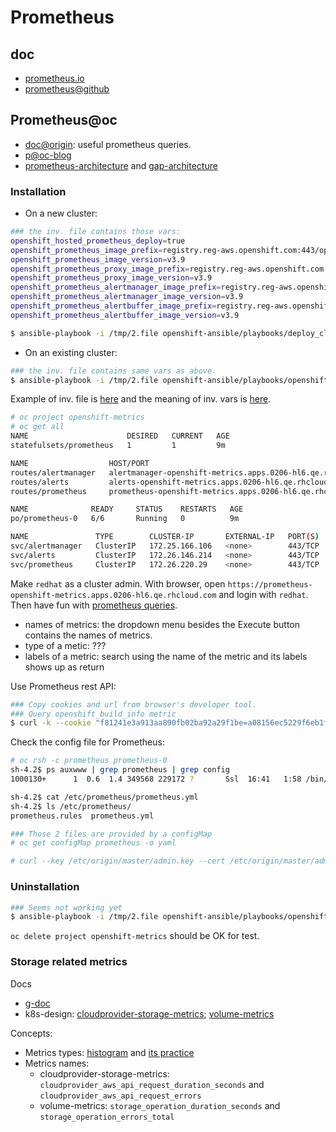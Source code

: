 # Prometheus

## doc

* [prometheus.io](https://prometheus.io/)
* [prometheus@github](https://github.com/prometheus)


## Prometheus@oc

* [doc@origin](https://github.com/openshift/origin/tree/master/examples/prometheus): useful prometheus queries.
* [p@oc-blog](https://blog.openshift.com/tag/prometheus/)
* [prometheus-architecture](https://prometheus.io/docs/introduction/overview/#architecture) and [gap-architecture](https://blog.openshift.com/monitoring-openshift-three-tools/)

### Installation

* On a new cluster:

```sh
### the inv. file contains those vars:
openshift_hosted_prometheus_deploy=true
openshift_prometheus_image_prefix=registry.reg-aws.openshift.com:443/openshift3/
openshift_prometheus_image_version=v3.9
openshift_prometheus_proxy_image_prefix=registry.reg-aws.openshift.com:443/openshift3/
openshift_prometheus_proxy_image_version=v3.9
openshift_prometheus_alertmanager_image_prefix=registry.reg-aws.openshift.com:443/openshift3/
openshift_prometheus_alertmanager_image_version=v3.9
openshift_prometheus_alertbuffer_image_prefix=registry.reg-aws.openshift.com:443/openshift3/
openshift_prometheus_alertbuffer_image_version=v3.9

$ ansible-playbook -i /tmp/2.file openshift-ansible/playbooks/deploy_cluster.yml
```

* On an existing cluster:

```sh
### the inv. file contains same vars as above.
$ ansible-playbook -i /tmp/2.file openshift-ansible/playbooks/openshift-prometheus/config.yml
```

Example of inv. file is [here](https://github.com/openshift/openshift-ansible/tree/master/roles/openshift_prometheus) and the meaning of inv. vars is [here](https://github.com/openshift/openshift-ansible/blob/master/inventory/hosts.example).

```sh
# oc project openshift-metrics
# oc get all
NAME                      DESIRED   CURRENT   AGE
statefulsets/prometheus   1         1         9m

NAME                  HOST/PORT                                                     PATH      SERVICES       PORT      TERMINATION   WILDCARD
routes/alertmanager   alertmanager-openshift-metrics.apps.0206-hl6.qe.rhcloud.com             alertmanager   <all>     reencrypt     None
routes/alerts         alerts-openshift-metrics.apps.0206-hl6.qe.rhcloud.com                   alerts         <all>     reencrypt     None
routes/prometheus     prometheus-openshift-metrics.apps.0206-hl6.qe.rhcloud.com               prometheus     <all>     reencrypt     None

NAME              READY     STATUS    RESTARTS   AGE
po/prometheus-0   6/6       Running   0          9m

NAME               TYPE        CLUSTER-IP       EXTERNAL-IP   PORT(S)   AGE
svc/alertmanager   ClusterIP   172.25.166.106   <none>        443/TCP   9m
svc/alerts         ClusterIP   172.26.146.214   <none>        443/TCP   9m
svc/prometheus     ClusterIP   172.26.220.29    <none>        443/TCP   9m

```

Make `redhat` as a cluster admin. With browser, open `https://prometheus-openshift-metrics.apps.0206-hl6.qe.rhcloud.com` and login with `redhat`. Then have fun with [prometheus queries](https://github.com/hongkailiu/svt-case-doc/blob/master/learn/prometheus.md).

* names of metrics: the dropdown menu besides the Execute button contains the names of metrics.
* type of a metic: ???
* labels of a metric: search using the name of the metric and its labels shows up as return

Use Prometheus rest API:

```sh
### Copy cookies and url from browser's developer tool.
### Query openshift_build_info metric
$ curl -k --cookie "f81241e3a913aa890fb02ba92a29f1be=a08156ec5229f6eb1fda52ff623fdbfc; _oauth_proxy=cmVkaGF0QGNsdXN0ZXIubG9jYWw=|1517942370|9TAlGQ4L1j3oI5rsgutBwDpRrUI=" "https://prometheus-openshift-metrics.apps.0206-hl6.qe.rhcloud.com/api/v1/query_range?query=openshift_build_info&start=1517943409.293&end=1518029809.293&step=345&_=1517942400799"
```

Check the config file for Prometheus:

```sh
# oc rsh -c prometheus prometheus-0
sh-4.2$ ps auxwww | grep prometheus | grep config
1000130+      1  0.6  1.4 349568 229172 ?       Ssl  16:41   1:58 /bin/prometheus --storage.tsdb.retention=6h --config.file=/etc/prometheus/prometheus.yml --web.listen-address=localhost:9090

sh-4.2$ cat /etc/prometheus/prometheus.yml
sh-4.2$ ls /etc/prometheus/
prometheus.rules  prometheus.yml

### Those 2 files are provided by a configMap
# oc get configMap prometheus -o yaml

# curl --key /etc/origin/master/admin.key --cert /etc/origin/master/admin.crt -k https://127.0.0.1:8444/metrics
```

### Uninstallation

```sh
### Seems not working yet
$ ansible-playbook -i /tmp/2.file openshift-ansible/playbooks/openshift-prometheus/uninstall.yml
```

`oc delete project openshift-metrics` should be OK for test.

### Storage related metrics
Docs

* [g-doc](https://docs.google.com/document/d/1Fh0T60T_y888LsRwC51CQHO75b2IZ3A34ZQS71s_F0g/edit#heading=h.ys6pjpbasqdu)
* k8s-design: [cloudprovider-storage-metrics](https://github.com/kubernetes/community/blob/master/contributors/design-proposals/cloud-provider/cloudprovider-storage-metrics.md); [volume-metrics](https://github.com/kubernetes/community/blob/master/contributors/design-proposals/storage/volume-metrics.md)

Concepts:

* Metrics types: [histogram](https://prometheus.io/docs/concepts/metric_types/#histogram) and [its practice](https://prometheus.io/docs/practices/histograms/)
* Metrics names: 
  - cloudprovider-storage-metrics: `cloudprovider_aws_api_request_duration_seconds` and `cloudprovider_aws_api_request_errors`
  - volume-metrics: `storage_operation_duration_seconds` and `storage_operation_errors_total`
  
